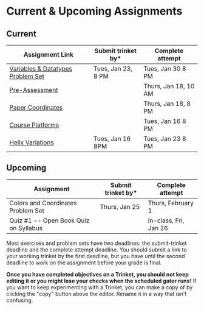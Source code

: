 # Current & Upcoming Assignments

## Current

| Assignment Link                                                                                                                | Submit trinket by* | Complete attempt     |
| ------------------------------------------------------------------------------------------------------------------------------ | ------------------ | -------------------- |
| [Variables &amp; Datatypes Problem Set](https://classroom.github.com/a/UNxAOcxS)                                                  | Tues, Jan 23, 8 PM | Tues, Jan 30 8 PM    |
| [Pre-Assessment](https://docs.google.com/forms/d/e/1FAIpQLSfI8_lGf7UB6HnVHs0JR19XtWAWmneT_HUIM1-ACb_C7mWakw/viewform?usp=sf_link) |                    | Thurs, Jan 18, 10 AM |
| [Paper Coordinates](https://classroom.github.com/a/tOox8MQP)                                                                      |                    | Thurs, Jan 18, 8 PM  |
| [Course Platforms](https://classroom.github.com/a/I_aPYXfe)                                                                       |                    | Tues, Jan 16 8 PM    |
| [Helix Variations](https://classroom.github.com/a/iYUubKEG)                                                                       | Tues, Jan 16 8PM   | Tues, Jan 23 8 PM    |

## Upcoming

| Assignment                            | Submit trinket by* | Complete attempt      |
| ------------------------------------- | ------------------ | --------------------- |
| Colors and Coordinates Problem Set    | Thurs, Jan 25      | Thurs, February 1     |
| Quiz #1 -- Open Book Quiz on Syllabus |                    | In-class, Fri, Jan 26 |

Most exercises and problem sets have two deadlines: the submit-trinket deadline and the complete attempt deadline. You should submit a link to your working trinket by the first deadline, but you have until the second deadline to work on the assignment before your grade is final.

**Once you have completed objectives on a Trinket, you should not keep editing it or you might lose your checks when the scheduled gator runs!** If you want to keep experimenting with a Trinket, you can make a copy of by clicking the "copy" button above the editor. Rename it in a way that isn't confusing.
